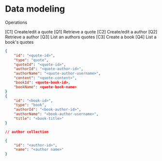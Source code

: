 # Data modeling

Operations 

[C1] Create/edit a quote
[Q1] Retrieve a quote
[C2] Create/edit a author
[Q2] Retrieve a author
[Q3] List an authors quotes
[C3] Create a book
[Q4] List a book's quotes

``` json
{
    "id": "<quote-id>",
    "type": "quote",
    "quoteId": "<quote-id>",
    "authorId": "<quote-author-id>",
    "authorName": "<quote-author-username>",
    "content": "<quote-content>",
    "bookId": <quote-book-id>,
    "bookName": <quote-book-name>
}
{
    "id": "<book-id>",
    "type": "book",
    "authorId": "<book-author-id>",
    "authorName": "<book-author-username>",
    "title": "<book-title>"
}

// author collection

{
    "id": "<author-id>",
    "name": "<author name>"
}

```
